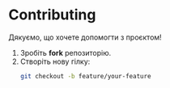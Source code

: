 # Contributing

Дякуємо, що хочете допомогти з проєктом!  

1. Зробіть **fork** репозиторію.  
2. Створіть нову гілку:  
   ```bash
   git checkout -b feature/your-feature


